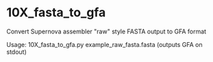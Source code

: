 # 10X_fasta_to_gfa

Convert Supernova assembler "raw" style FASTA output to GFA format

Usage:
10X_fasta_to_gfa.py example_raw_fasta.fasta 
(outputs GFA on stdout)
